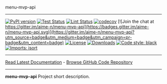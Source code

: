 menu-mvp-api
_________________

[![PyPI version](https://badge.fury.io/py/menu-mvp-api.svg)](http://badge.fury.io/py/menu-mvp-api)
[![Test Status](https://github.com/aime-n/menu-mvp-api/workflows/Test/badge.svg?branch=develop)](https://github.com/aime-n/menu-mvp-api/actions?query=workflow%3ATest)
[![Lint Status](https://github.com/aime-n/menu-mvp-api/workflows/Lint/badge.svg?branch=develop)](https://github.com/aime-n/menu-mvp-api/actions?query=workflow%3ALint)
[![codecov](https://codecov.io/gh/aime-n/menu-mvp-api/branch/main/graph/badge.svg)](https://codecov.io/gh/aime-n/menu-mvp-api)
[![Join the chat at https://gitter.im/aime-n/menu-mvp-api](https://badges.gitter.im/aime-n/menu-mvp-api.svg)](https://gitter.im/aime-n/menu-mvp-api?utm_source=badge&utm_medium=badge&utm_campaign=pr-badge&utm_content=badge)
[![License](https://img.shields.io/github/license/mashape/apistatus.svg)](https://pypi.python.org/pypi/menu-mvp-api/)
[![Downloads](https://pepy.tech/badge/menu-mvp-api)](https://pepy.tech/project/menu-mvp-api)
[![Code style: black](https://img.shields.io/badge/code%20style-black-000000.svg)](https://github.com/psf/black)
[![Imports: isort](https://img.shields.io/badge/%20imports-isort-%231674b1?style=flat&labelColor=ef8336)](https://timothycrosley.github.io/isort/)
_________________

[Read Latest Documentation](https://aime-n.github.io/menu-mvp-api/) - [Browse GitHub Code Repository](https://github.com/aime-n/menu-mvp-api/)
_________________

**menu-mvp-api** Project short description.
